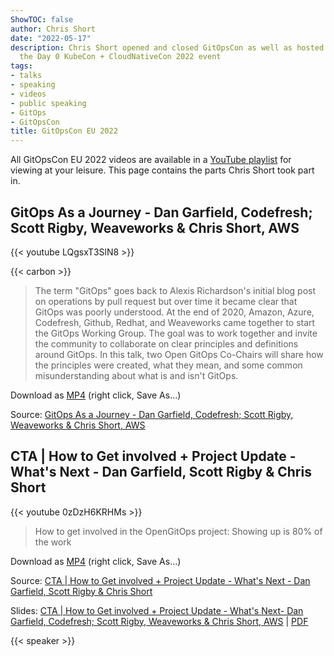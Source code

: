 ```yaml
---
ShowTOC: false
author: Chris Short
date: "2022-05-17"
description: Chris Short opened and closed GitOpsCon as well as hosted Track 2 of
  the Day 0 KubeCon + CloudNativeCon 2022 event
tags:
- talks
- speaking
- videos
- public speaking
- GitOps
- GitOpsCon
title: GitOpsCon EU 2022
---
```


All GitOpsCon EU 2022 videos are available in a [YouTube playlist](https://youtube.com/playlist?list=PLj6h78yzYM2PTHsP7RhbRYBT_TDJz5x3M) for viewing at your leisure. This page contains the parts Chris Short took part in.

## GitOps As a Journey - Dan Garfield, Codefresh; Scott Rigby, Weaveworks & Chris Short, AWS

{{< youtube LQgsxT3SlN8 >}}

{{< carbon >}}

> The term "GitOps" goes back to Alexis Richardson's initial blog post on operations by pull request but over time it became clear that GitOps was poorly understood. At the end of 2020, Amazon, Azure, Codefresh, Github, Redhat, and Weaveworks came together to start the GitOps Working Group. The goal was to work together and invite the community to collaborate on clear principles and definitions around GitOps. In this talk, two Open GitOps Co-Chairs will share how the principles were created, what they mean, and some common misunderstanding about what is and isn't GitOps.

Download as [MP4](https://shortcdn.com/chrisshort/GitOps-as-a-Journey.mp4) (right click, Save As...)

Source: [GitOps As a Journey - Dan Garfield, Codefresh; Scott Rigby, Weaveworks & Chris Short, AWS](https://youtu.be/LQgsxT3SlN8)

## CTA | How to Get involved + Project Update - What's Next - Dan Garfield, Scott Rigby & Chris Short

{{< youtube 0zDzH6KRHMs >}}

> How to get involved in the OpenGitOps project: Showing up is 80% of the work

Download as [MP4](https://shortcdn.com/chrisshort/How-to-get-involved-in-OpenGitOps.mp4) (right click, Save As...)

Source: [CTA | How to Get involved + Project Update - What's Next - Dan Garfield, Scott Rigby & Chris Short](https://youtu.be/0zDzH6KRHMs)

Slides: [CTA | How to Get involved + Project Update - What's Next- Dan Garfield, Codefresh; Scott Rigby, Weaveworks & Chris Short, AWS](https://speakerdeck.com/chrisshort/cta-how-to-get-involved-plus-project-update-whats-next-dan-garfield-codefresh-scott-rigby-weaveworks-and-chris-short-aws) | [PDF](https://shortcdn.com/chrisshort/GitOpsCon-EU-2022-Outro.pdf)

{{< speaker >}}
